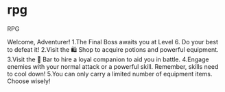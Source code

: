 # rpg
RPG

Welcome, Adventurer!
1.The Final Boss awaits you at Level 6. Do your best to defeat it!
2.Visit the 🛍️ Shop to acquire potions and powerful equipment.
3.Visit the 🤝 Bar to hire a loyal companion to aid you in battle.
4.Engage enemies with your normal attack or a powerful skill. Remember, skills need to cool down!
5.You can only carry a limited number of equipment items. Choose wisely!
